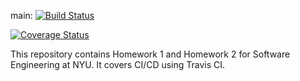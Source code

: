main:
[![Build Status](https://app.travis-ci.com/nisharamanna555/SWE_HW_1.svg?token=zBNGKauF8a9Js4Bvmpmd&branch=main)](https://app.travis-ci.com/nisharamanna555/SWE_HW_1)

[![Coverage Status](https://coveralls.io/repos/github/nisharamanna555/SWE_HW_1/badge.svg?branch=main)](https://coveralls.io/github/nisharamanna555/SWE_HW_1?branch=main)

This repository contains Homework 1 and Homework 2 for Software Engineering at NYU. It covers CI/CD using Travis CI.
